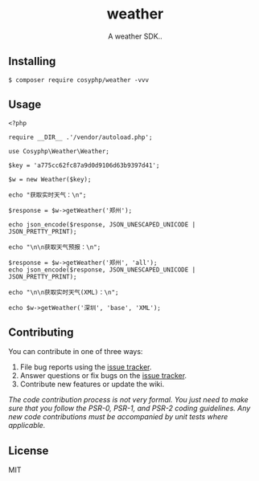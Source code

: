 <h1 align="center"> weather </h1>

<p align="center"> A weather SDK..</p>


## Installing

```shell
$ composer require cosyphp/weather -vvv
```

## Usage

```
<?php

require __DIR__ .'/vendor/autoload.php';

use Cosyphp\Weather\Weather;

$key = 'a775cc62fc87a9d0d9106d63b9397d41';

$w = new Weather($key);

echo "获取实时天气：\n";

$response = $w->getWeather('郑州');

echo json_encode($response, JSON_UNESCAPED_UNICODE | JSON_PRETTY_PRINT);

echo "\n\n获取天气预报：\n";

$response = $w->getWeather('郑州', 'all');
echo json_encode($response, JSON_UNESCAPED_UNICODE | JSON_PRETTY_PRINT);

echo "\n\n获取实时天气(XML)：\n";

echo $w->getWeather('深圳', 'base', 'XML');
```

## Contributing

You can contribute in one of three ways:

1. File bug reports using the [issue tracker](https://github.com/cosyphp/weather/issues).
2. Answer questions or fix bugs on the [issue tracker](https://github.com/cosyphp/weather/issues).
3. Contribute new features or update the wiki.

_The code contribution process is not very formal. You just need to make sure that you follow the PSR-0, PSR-1, and PSR-2 coding guidelines. Any new code contributions must be accompanied by unit tests where applicable._

## License

MIT